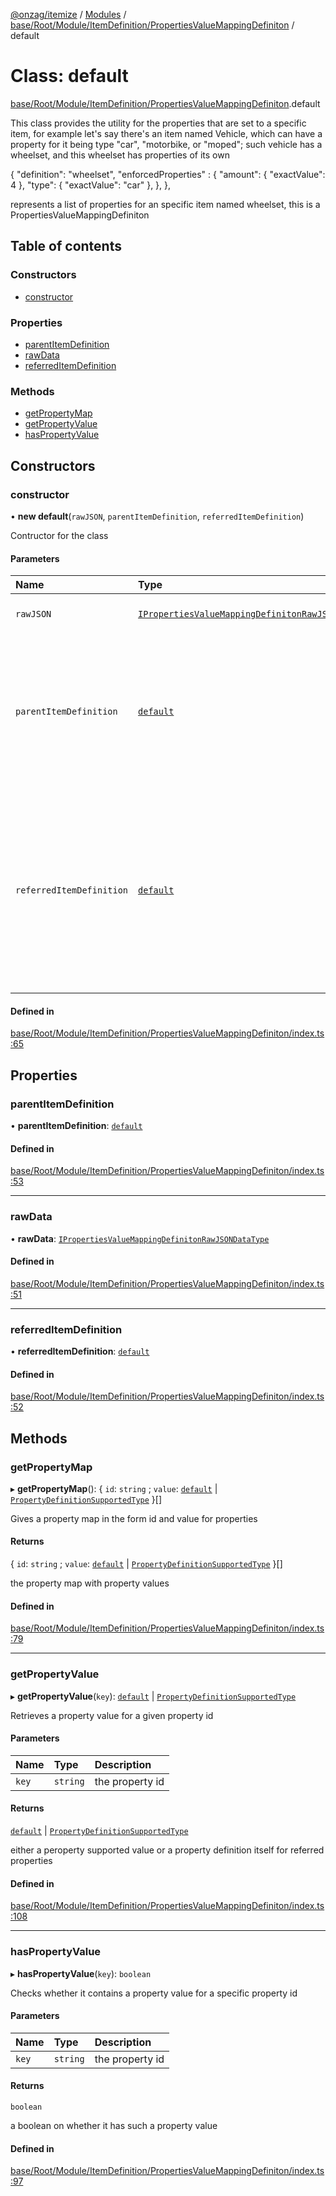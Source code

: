 [@onzag/itemize](../README.md) / [Modules](../modules.md) / [base/Root/Module/ItemDefinition/PropertiesValueMappingDefiniton](../modules/base_Root_Module_ItemDefinition_PropertiesValueMappingDefiniton.md) / default

# Class: default

[base/Root/Module/ItemDefinition/PropertiesValueMappingDefiniton](../modules/base_Root_Module_ItemDefinition_PropertiesValueMappingDefiniton.md).default

This class provides the utility for the properties that
are set to a specific item, for example let's say there's
an item named Vehicle, which can have a property for it
being type "car", "motorbike, or "moped"; such vehicle has
a wheelset, and this wheelset has properties of its own

{
  "definition": "wheelset",
  "enforcedProperties" : {
    "amount": {
      "exactValue": 4
    },
    "type": {
      "exactValue": "car"
    },
  },
},

represents a list of properties for an specific item named
wheelset, this is a PropertiesValueMappingDefiniton

## Table of contents

### Constructors

- [constructor](base_Root_Module_ItemDefinition_PropertiesValueMappingDefiniton.default.md#constructor)

### Properties

- [parentItemDefinition](base_Root_Module_ItemDefinition_PropertiesValueMappingDefiniton.default.md#parentitemdefinition)
- [rawData](base_Root_Module_ItemDefinition_PropertiesValueMappingDefiniton.default.md#rawdata)
- [referredItemDefinition](base_Root_Module_ItemDefinition_PropertiesValueMappingDefiniton.default.md#referreditemdefinition)

### Methods

- [getPropertyMap](base_Root_Module_ItemDefinition_PropertiesValueMappingDefiniton.default.md#getpropertymap)
- [getPropertyValue](base_Root_Module_ItemDefinition_PropertiesValueMappingDefiniton.default.md#getpropertyvalue)
- [hasPropertyValue](base_Root_Module_ItemDefinition_PropertiesValueMappingDefiniton.default.md#haspropertyvalue)

## Constructors

### constructor

• **new default**(`rawJSON`, `parentItemDefinition`, `referredItemDefinition`)

Contructor for the class

#### Parameters

| Name | Type | Description |
| :------ | :------ | :------ |
| `rawJSON` | [`IPropertiesValueMappingDefinitonRawJSONDataType`](../interfaces/base_Root_Module_ItemDefinition_PropertiesValueMappingDefiniton.IPropertiesValueMappingDefinitonRawJSONDataType.md) | the raw data as JSON |
| `parentItemDefinition` | [`default`](base_Root_Module_ItemDefinition.default.md) | the item definition that this node is located, its root; for the example above that would be the vehicle item definition |
| `referredItemDefinition` | [`default`](base_Root_Module_ItemDefinition.default.md) | the item definition that these properties are attempted to be set against, for the example above that would be the wheelset item definition |

#### Defined in

[base/Root/Module/ItemDefinition/PropertiesValueMappingDefiniton/index.ts:65](https://github.com/onzag/itemize/blob/a24376ed/base/Root/Module/ItemDefinition/PropertiesValueMappingDefiniton/index.ts#L65)

## Properties

### parentItemDefinition

• **parentItemDefinition**: [`default`](base_Root_Module_ItemDefinition.default.md)

#### Defined in

[base/Root/Module/ItemDefinition/PropertiesValueMappingDefiniton/index.ts:53](https://github.com/onzag/itemize/blob/a24376ed/base/Root/Module/ItemDefinition/PropertiesValueMappingDefiniton/index.ts#L53)

___

### rawData

• **rawData**: [`IPropertiesValueMappingDefinitonRawJSONDataType`](../interfaces/base_Root_Module_ItemDefinition_PropertiesValueMappingDefiniton.IPropertiesValueMappingDefinitonRawJSONDataType.md)

#### Defined in

[base/Root/Module/ItemDefinition/PropertiesValueMappingDefiniton/index.ts:51](https://github.com/onzag/itemize/blob/a24376ed/base/Root/Module/ItemDefinition/PropertiesValueMappingDefiniton/index.ts#L51)

___

### referredItemDefinition

• **referredItemDefinition**: [`default`](base_Root_Module_ItemDefinition.default.md)

#### Defined in

[base/Root/Module/ItemDefinition/PropertiesValueMappingDefiniton/index.ts:52](https://github.com/onzag/itemize/blob/a24376ed/base/Root/Module/ItemDefinition/PropertiesValueMappingDefiniton/index.ts#L52)

## Methods

### getPropertyMap

▸ **getPropertyMap**(): { `id`: `string` ; `value`: [`default`](base_Root_Module_ItemDefinition_PropertyDefinition.default.md) \| [`PropertyDefinitionSupportedType`](../modules/base_Root_Module_ItemDefinition_PropertyDefinition_types.md#propertydefinitionsupportedtype)  }[]

Gives a property map in the form id and value for properties

#### Returns

{ `id`: `string` ; `value`: [`default`](base_Root_Module_ItemDefinition_PropertyDefinition.default.md) \| [`PropertyDefinitionSupportedType`](../modules/base_Root_Module_ItemDefinition_PropertyDefinition_types.md#propertydefinitionsupportedtype)  }[]

the property map with property values

#### Defined in

[base/Root/Module/ItemDefinition/PropertiesValueMappingDefiniton/index.ts:79](https://github.com/onzag/itemize/blob/a24376ed/base/Root/Module/ItemDefinition/PropertiesValueMappingDefiniton/index.ts#L79)

___

### getPropertyValue

▸ **getPropertyValue**(`key`): [`default`](base_Root_Module_ItemDefinition_PropertyDefinition.default.md) \| [`PropertyDefinitionSupportedType`](../modules/base_Root_Module_ItemDefinition_PropertyDefinition_types.md#propertydefinitionsupportedtype)

Retrieves a property value for a given property id

#### Parameters

| Name | Type | Description |
| :------ | :------ | :------ |
| `key` | `string` | the property id |

#### Returns

[`default`](base_Root_Module_ItemDefinition_PropertyDefinition.default.md) \| [`PropertyDefinitionSupportedType`](../modules/base_Root_Module_ItemDefinition_PropertyDefinition_types.md#propertydefinitionsupportedtype)

either a peroperty supported value or a property
definition itself for referred properties

#### Defined in

[base/Root/Module/ItemDefinition/PropertiesValueMappingDefiniton/index.ts:108](https://github.com/onzag/itemize/blob/a24376ed/base/Root/Module/ItemDefinition/PropertiesValueMappingDefiniton/index.ts#L108)

___

### hasPropertyValue

▸ **hasPropertyValue**(`key`): `boolean`

Checks whether it contains a property value for a
specific property id

#### Parameters

| Name | Type | Description |
| :------ | :------ | :------ |
| `key` | `string` | the property id |

#### Returns

`boolean`

a boolean on whether it has such a property value

#### Defined in

[base/Root/Module/ItemDefinition/PropertiesValueMappingDefiniton/index.ts:97](https://github.com/onzag/itemize/blob/a24376ed/base/Root/Module/ItemDefinition/PropertiesValueMappingDefiniton/index.ts#L97)
